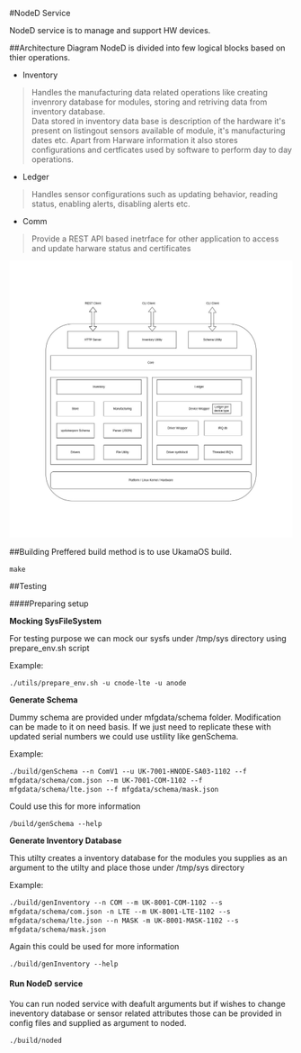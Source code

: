 #NodeD Service

NodeD service is to manage and support HW devices.

##Architecture Diagram
NodeD is divided into few logical blocks based on thier operations.
* Inventory

> Handles the manufacturing data related operations like creating invenrory database for modules, storing and retriving data from inventory database.<br>
Data stored in inventory data base is description of the hardware it's present on listingout sensors available of module,
it's manufacturing dates etc. Apart from Harware information it also stores configurations and certficates used by software to perform day to day operations.


* Ledger

> Handles sensor configurations such as updating behavior, reading status, enabling alerts, disabling alerts etc.

* Comm

> Provide a REST API based inetrface for other application to access and update harware status and certificates

![NodeD](docs/NodeD.jpg)

##Building
Preffered build method is to use UkamaOS build.
```
make
```

##Testing

####Preparing setup

**Mocking SysFileSystem**

For testing purpose we can mock our sysfs under /tmp/sys directory using prepare_env.sh script

Example:

```
./utils/prepare_env.sh -u cnode-lte -u anode
```

**Generate Schema**

Dummy schema are provided under mfgdata/schema folder. Modification can be made to it on need basis.
If we just need to replicate these with updated serial numbers we could use ustility like genSchema.

Example:

```
./build/genSchema --n ComV1 --u UK-7001-HNODE-SA03-1102 --f mfgdata/schema/com.json --m UK-7001-COM-1102 --f mfgdata/schema/lte.json --f mfgdata/schema/mask.json
```
Could use this for more information

```
/build/genSchema --help
```

**Generate Inventory Database**

This utilty creates a inventory database for the modules you supplies as an argument to the utilty and place those under /tmp/sys directory

Example:

```
./build/genInventory --n COM --m UK-8001-COM-1102 --s mfgdata/schema/com.json -n LTE --m UK-8001-LTE-1102 --s mfgdata/schema/lte.json --n MASK -m UK-8001-MASK-1102 --s mfgdata/schema/mask.json
```

Again this could be used for more information

```
./build/genInventory --help
```

#### Run NodeD service

You can run noded service with deafult arguments but if wishes to change ineventory database or sensor related attributes
those can be provided in config files and supplied as argument to noded.

```
./build/noded
```
